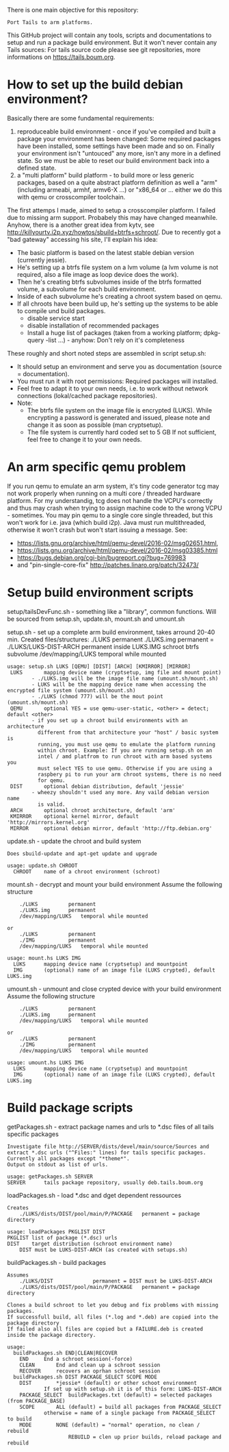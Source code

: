 There is one main objective for this repository:
	
	Port Tails to arm platforms.

This GitHub project will contain any tools, scripts and documentations to setup and run a package build environment.
But it won't never contain any Tails sources: For tails source code please see git repositories, more informations on https://tails.boum.org.

How to set up the build debian environment? 
===========================================
Basically there are some fundamental requirements:
1) reproduceable build environment - once if you've compiled and built a package your environment has been changed: Some required packages have been installed, some settings have been made and so on. Finally your environment isn't "untouced" any more, isn't any more in a defined state. So we must be able to reset our build environment back into a defined state.
2) a "multi platform" build platform - to build more or less generic packages, based on a quite abstract platform definition as well a "arm" (including armeabi, armhf, armv6-X ...) or "x86_64 or ... either we do this with qemu or crosscompiler toolchain.

The first attemps I made, aimed to setup a crosscompiler platform. I failed due to missing arm support. Probabely this may have changed meanwhile.
Anyhow, there is a another great idea from kytv, see http://killyourtv.i2p.xyz/howtos/sbuild+btrfs+schroot/.
Due to recently got a "bad gateway" accessing his site, I'll explain his idea:
- The basic platform is based on the latest stable debian version (currently jessie).
- He's setting up a btrfs file system on a lvm volume (a lvm volume is not required, also a file image as loop device does the work).
- Then he's creating btrfs subvolumes inside of the btrfs formatted volume, a subvolume for each build environment.
- Inside of each subvolume he's creating a chroot system based on qemu.
- If all chroots have been build up, he's setting up the systems to be able to compile und build packages.
  * disable service start
  * disable installation of recommended packages
  * Install a huge list of packages (taken from a working platform; dpkg-query -list ...) - anyhow: Don't rely on it's completeness

These roughly and short noted steps are assembled in script setup.sh: 
- It should setup an environment and serve you as documentation (source = documentation).
- You must run it with root permissions: Required packages will installed.
- Feel free to adapt it to your own needs, i.e. to work without network connections (lokal/cached package repositories).
- Note: 
	* The btrfs file system on the image file is encrypted (LUKS). 
	  While encrypting a password is generated and issued, please note and change it as soon as possible (man cryptsetup).
	* The file system is currently hard coded set to 5 GB 
	  If not sufficient, feel free to change it to your own needs.

An arm specific qemu problem 
============================
If you run qemu to emulate an arm system, it's tiny code generator tcg may not work properly when running on a multi core / threaded hardware platform. For my understandig, tcg does not handle the VCPU's correctly and thus may crash when trying to assign machine code to the wrong VCPU - sometimes. 
You may pin qemu to a single core single threaded, but this won't work for i.e. java (which build i2p). Java must run multithreaded, otherwise it won't crash but won't start issuing a message. 
See:
- https://lists.gnu.org/archive/html/qemu-devel/2016-02/msg02651.html, 
- https://lists.gnu.org/archive/html/qemu-devel/2016-02/msg03385.html
- https://bugs.debian.org/cgi-bin/bugreport.cgi?bug=769983 
- and "pin-single-core-fix" http://patches.linaro.org/patch/32473/

Setup build environment scripts
===============================

setup/tailsDevFunc.sh - something like a "library", common functions. Will be sourced from setup.sh, update.sh, mount.sh and umount.sh

setup.sh - set up a complete arm build environment, takes arround 20-40 min.
	Created files/structures:
		./LUKS			permanent
		./LUKS.img		permanent = 
		./LUKS/LUKS-DIST-ARCH	permanent inside LUKS.IMG 
					  schroot btrfs subvolume
		/dev/mapping/LUKS	temporal while mounted

	usage: setup.sh LUKS [QEMU] [DIST] [ARCH] [KMIRROR] [MIRROR]
	 LUKS		mapping device name (cryptsetup, img file and mount point)
			- ./LUKS.img will be the image file name (umount.sh/mount.sh)
			- LUKS will be the mapping device name when accessing the encrypted file system (umount.sh/mount.sh)
			- ./LUKS (chmod 777) will be the mout point (umount.sh/mount.sh)
	 QEMU		optional YES = use qemu-user-static, <other> = detect; default <other>
			- if you set up a chroot build environments with an architecture 
			  different from that architecture your "host" / basic system is
	  		  running, you must use qemu to emulate the platform running 
			  within chroot. Example: If you are running setup.sh on an 
	 		  intel / amd platfrom to run chroot with arm based systems you 
			  must select YES to use qemu. Otherwise if you are using a 
			  raspbery pi to run your arm chroot systems, there is no need 
			  for qemu.
	 DIST		optional debian distribution, default 'jessie'
			- wheezy shouldn't used any more. Any vaild debian version name
			  is valid.
	 ARCH		optional chroot architecture, default 'arm'
	 KMIRROR	optional kernel mirror, default 'http://mirrors.kernel.org'
	 MIRROR		optional debian mirror, default 'http://ftp.debian.org'

update.sh - update the chroot and build system 

	Does sbuild-update and apt-get update and upgrade

	usage: update.sh CHROOT
	  CHROOT	name of a chroot environment (schroot)

mount.sh - decrypt and mount your build environment
	Assume the following structure

		./LUKS			permanent
		./LUKS.img		permanent
		/dev/mapping/LUKS	temporal while mounted

	or 
		./LUKS			permanent
		./IMG 			permanent
		/dev/mapping/LUKS	temporal while mounted

	usage: mount.hs LUKS IMG
	  LUKS		mapping device name (cryptsetup) and mountpoint
	  IMG		(optional) name of an image file (LUKS crypted), default LUKS.img

umount.sh - unmount and close crypted device with your build environment
	Assume the following structure

		./LUKS			permanent
		./LUKS.img		permanent
		/dev/mapping/LUKS	temporal while mounted

	or 
		./LUKS			permanent
		./IMG 			permanent
		/dev/mapping/LUKS	temporal while mounted

	usage: umount.hs LUKS IMG
	  LUKS		mapping device name (cryptsetup) and mountpoint
	  IMG		(optional) name of an image file (LUKS crypted), default LUKS.img

Build package scripts
=====================

getPackages.sh - extract package names and urls to *.dsc files of all tails specific packages

	Investigate file http://SERVER/dists/devel/main/source/Sources and extract *.dsc urls ("^Files:" lines) for tails specific packages.
	Currently all packages except "*theme*".
	Output on stdout as list of urls.

	usage: getPackages.sh SERVER
	SERVER		tails package repository, usually deb.tails.boum.org

loadPackages.sh - load *.dsc and dget dependent ressources

	Creates
		./LUKS/dists/DIST/pool/main/P/PACKAGE 	permanent = package directory

	usage: loadPackages PKGLIST DIST
	PKGLIST	list of package (*.dsc) urls
	DIST	target distribution (schroot environment name)
		DIST must be LUKS-DIST-ARCH (as created with setups.sh)

buildPackages.sh - build packages

	Assumes
		./LUKS/DIST				permanent = DIST must be LUKS-DIST-ARCH
		./LUKS/dists/DIST/pool/main/P/PACKAGE 	permanent = package directory

	Clones a build schroot to let you debug and fix problems with missing packages.
	If successfull build, all files (*.log and *.deb) are copied into the package directory
	If failed also all files are copied but a FAILURE.deb is created inside the package directory.

	usage:
	  buildPackages.sh END|CLEAN|RECOVER
		END		End a schroot session(-force)
		CLEAN		End and clean up a schroot session
		RECOVER		recovers an oprhan schroot session
	  buildPackages.sh DIST PACKAGE_SELECT SCOPE MODE
		DIST		*jessie* (default) or other schoot environment
				If set up with setup.sh it is of this form: LUKS-DIST-ARCH
		PACKAGE_SELECT	buildPackages.txt (default) = selected packages (from PACKAGE_BASE)
		SCOPE		ALL (default) = build all packages from PACKAGE_SELECT
				otherwise = name of a single package from PACKAGE_SELECT to build
		MODE		NONE (default) = "normal" operation, no clean / rebuild
		                REBUILD = clen up prior builds, reload package and rebuild

